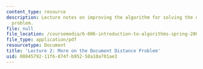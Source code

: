 ```yaml
---
content_type: resource
description: Lecture notes on improving the algorithm for solving the document distance
  problem.
file: null
file_location: /coursemedia/6-006-introduction-to-algorithms-spring-2008/0084579211f6874fb95258a10a701ae3_lec2.pdf
file_type: application/pdf
resourcetype: Document
title: 'Lecture 2: More on the Document Distance Problem'
uid: 00845792-11f6-874f-b952-58a10a701ae3
---
```

